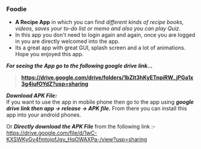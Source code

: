 ### Foodie
- **A Recipe App** in which you can find _different kinds of recipe books, videos, saves your to-do list or memo and also you can play Quiz_. 
- In this app you don't need to login again and again, once you are logged in you are directly welcomed into the app. 
- Its a great app with great GUI, splash screen and a lot of animations. Hope you enjoyed this app.





**_For seeing the App go to the following google drive link..._**
>**https://drive.google.com/drive/folders/1bZlt3hKyETnpiRW_jPGa1x3g4iufOYdZ?usp=sharing**

**_Download APK File:_**  
If you want to use the app in mobile phone then go to the app using **_google drive link then app -> release -> APK file._**
From there you can install this app into your android phones.

Or **_Directly download the APK File_** from the following link :- 
https://drive.google.com/file/d/1wC-KXSWKyGv4fmtojofJgy_HqOWAXPa-/view?usp=sharing
